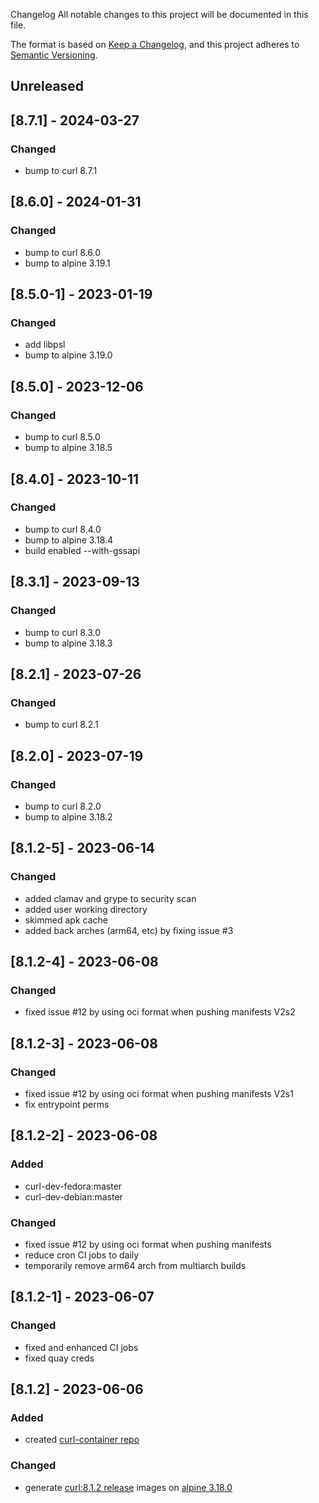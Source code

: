 Changelog
All notable changes to this project will be documented in this file.

The format is based on [Keep a Changelog](https://keepachangelog.com/en/1.0.0/),
and this project adheres to [Semantic Versioning](https://semver.org/spec/v2.0.0.html).

## Unreleased

## [8.7.1] - 2024-03-27
### Changed
- bump to curl 8.7.1

## [8.6.0] - 2024-01-31
### Changed
- bump to curl 8.6.0
- bump to alpine 3.19.1


## [8.5.0-1] - 2023-01-19
### Changed
- add libpsl
- bump to alpine 3.19.0

## [8.5.0] - 2023-12-06
### Changed
- bump to curl 8.5.0
- bump to alpine 3.18.5

## [8.4.0] - 2023-10-11
### Changed
- bump to curl 8.4.0
- bump to alpine 3.18.4
- build enabled --with-gssapi

## [8.3.1] - 2023-09-13
### Changed
- bump to curl 8.3.0
- bump to alpine 3.18.3


## [8.2.1] - 2023-07-26
### Changed
- bump to curl 8.2.1

## [8.2.0] - 2023-07-19
### Changed
- bump to curl 8.2.0
- bump to alpine 3.18.2

## [8.1.2-5] - 2023-06-14
### Changed
- added clamav and grype to security scan
- added user working directory
- skimmed apk cache
- added back arches (arm64, etc) by fixing issue #3

## [8.1.2-4] - 2023-06-08
### Changed
- fixed issue #12 by using oci format when pushing manifests V2s2

## [8.1.2-3] - 2023-06-08
### Changed
- fixed issue #12 by using oci format when pushing manifests V2s1
- fix entrypoint perms

## [8.1.2-2] - 2023-06-08
### Added 
- curl-dev-fedora:master
- curl-dev-debian:master
### Changed
- fixed issue #12 by using oci format when pushing manifests
- reduce cron CI jobs to daily
- temporarily remove arm64 arch from multiarch builds

## [8.1.2-1] - 2023-06-07
### Changed
- fixed and enhanced CI jobs
- fixed quay creds

## [8.1.2] - 2023-06-06
### Added
- created [curl-container repo](https://github.com/curl/curl-container/pull/1)
### Changed
- generate [curl:8.1.2 release](https://github.com/curl/curl/releases/tag/curl-8_1_2) images on [alpine 3.18.0](https://alpinelinux.org/posts/Alpine-3.18.0-released.html) 
